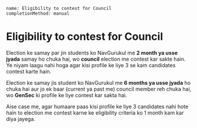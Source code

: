 ```ngMeta
name: Eligibility to contest for Council
completionMethod: manual
```

# Eligibility to contest for Council

Election ke samay par jin students ko NavGurukul me **2 month ya usse jyada** samay ho chuka hai, wo **council** election me contest kar sakte hain. Ye niyam laagu nahi hoga agar kisi profile ke liye 3 se kam candidates contest karte hain. 


Election ke samay jis student ko NavGurukul me **6 months ya usse jyada** ho chuka hai aur jo ek baar (current ya past me) council member reh chuka hai, wo **GenSec** ki profile ke liye contest kar sakta hai. 

Aise case me, agar humaare paas kisi profile ke liye 3 candidates nahi hote hain to election me contest karne ke eligibility criteria ko 1 month kam kar diya jayega. 
